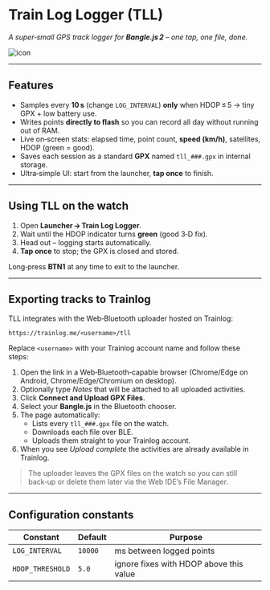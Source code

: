 # Train Log Logger (TLL)

*A super‑small GPS track logger for **Bangle.js 2** – one tap, one file, done.*

![icon](trainloglogger.png)

---

## Features

* Samples every **10 s** (change `LOG_INTERVAL`) **only** when HDOP ≤ 5 → tiny GPX + low battery use.
* Writes points **directly to flash** so you can record all day without running out of RAM.
* Live on‑screen stats: elapsed time, point count, **speed (km/h)**, satellites, HDOP (green = good).
* Saves each session as a standard **GPX** named `tll_###.gpx` in internal storage.
* Ultra‑simple UI: start from the launcher, **tap once** to finish.

---

## Using TLL on the watch

1. Open **Launcher → Train Log Logger**.
2. Wait until the HDOP indicator turns **green** (good 3‑D fix).
3. Head out – logging starts automatically.
4. **Tap once** to stop; the GPX is closed and stored.

Long‑press **BTN1** at any time to exit to the launcher.

---

## Exporting tracks to Trainlog

TLL integrates with the Web‑Bluetooth uploader hosted on Trainlog:

```
https://trainlog.me/<username>/tll
```

Replace `<username>` with your Trainlog account name and follow these steps:

1. Open the link in a Web‑Bluetooth‑capable browser (Chrome/Edge on Android, Chrome/Edge/Chromium on desktop).
2. Optionally type *Notes* that will be attached to all uploaded activities.
3. Click **Connect and Upload GPX Files**.
4. Select your **Bangle.js** in the Bluetooth chooser.
5. The page automatically:
   * Lists every `tll_###.gpx` file on the watch.
   * Downloads each file over BLE.
   * Uploads them straight to your Trainlog account.
6. When you see *Upload complete* the activities are already available in Trainlog.

> The uploader leaves the GPX files on the watch so you can still back‑up or delete them later via the Web IDE’s File Manager.

---

## Configuration constants

| Constant       | Default | Purpose                                   |
|----------------|---------|-------------------------------------------|
| `LOG_INTERVAL` | `10000` | ms between logged points                  |
| `HDOP_THRESHOLD` | `5.0` | ignore fixes with HDOP above this value   |
